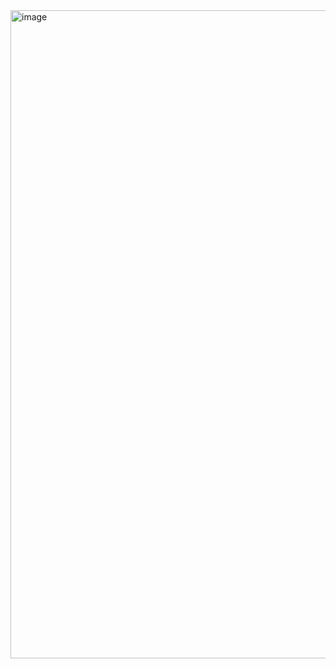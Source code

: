 <img width="1871" height="1037" alt="image" src="https://github.com/user-attachments/assets/850cf1c0-9453-42ff-a71e-2334048db565" />
